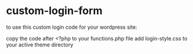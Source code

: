 # custom-login-form

to use this custom login code for your wordpress site:

copy the code after <?php to your functions.php file
add login-style.css to your active theme directory
